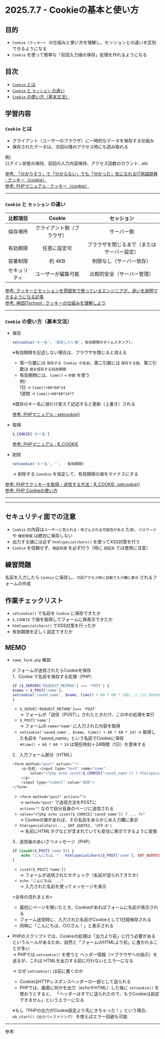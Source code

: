 # 2025.7.7 - Cookieの基本と使い方

## 目的

- `Cookie（クッキー）` の仕組みと使い方を理解し、セッションとの違いを区別できるようになる  
- `Cookie` を使って簡単な「前回入力値の保存」処理を作れるようになる

## 目次

- [`Cookie` とは](#1)
- [`Cookie` と `セッション` の違い](#2)
- [`Cookie` の使い方（基本文法）](#3)

## 学習内容

<a id="1"></a>

### `Cookie` とは

- クライアント（ユーザーのブラウザ）に一時的なデータを保存する仕組み
- 保存されたデータは、次回以降のアクセス時にも読み取れる  

例）  
ログイン状態の保持、前回の入力内容保持、アクセス回数のカウント…etc

[参考: 「分かりそう」で「分からない」でも「分かった」気になれるIT用語辞典 : クッキー（cookie）](https://wa3.i-3-i.info/word1725.html)  
[参考: PHPマニュアル : クッキー（cookie）](https://www.php.net/manual/ja/features.cookies.php)  

---
<a id="2"></a>

### `Cookie` と `セッション` の違い

|比較項目|Cookie|セッション|  
|:--:|:--:|:--:|  
|保存場所|クライアント側（ブラウザ）|サーバー側|  
|有効期限|任意に設定可|ブラウザを閉じるまで（またはサーバー設定）|  
|容量制限|約 4KB|制限なし（サーバー依存）|  
|セキュリティ|ユーザーが編集可能|比較的安全（サーバー管理）|  

[参考: クッキーとセッションを雰囲気で使っているエンジニアが、違いを説明できるようになる記事](https://zenn.dev/collabostyle/articles/8949e8db686263)  
[参考: 神田ITschool : クッキーの仕組みを理解しよう](https://kanda-it-school-kensyu.com/php-basic-contents/pb_ch11/pb_1102/)  

---
<a id="3"></a>

### `Cookie` の使い方（基本文法）

- 保存  
    ```php
    setcookie('キー名', '保存したい値', 有効期限のタイムスタンプ);
    ```
    ※有効期限を記述しない場合は、ブラウザを閉じると消える  

    - 第一引数には `保存する Cookie の名前`、第二引数には `保存する値`、第三引数は `値を保存する有効期間`
    - 有効期限には、`time()` + `秒数` を使う  
    例）  
    1日 → `time()+60*60*24`  
    1週間 → `time()+60*60*24*7`

    ※既存のキー名に値だけ変えて記述すると更新（上書き）される  

    [参考: PHPマニュアル : setcookie()](https://www.php.net/manual/ja/function.setcookie.php)  
    
- 取得  
    ```php
    $_COOKIE['キー名']
    ```
    [参考: PHPマニュアル : $_COOKIE](https://www.php.net/manual/ja/reserved.variables.cookies.php)  

- 削除  
    ```php
    setcookie('キー名', '', - 有効期限)
    ```
    → 削除する `Coookie` を指定して、有効期限の値をマイナスにする  

[参考: PHPでクッキーを取得・送信する方法：$_COOKIE, setcookie()](https://uxmilk.jp/15008)  
[参考: PHP Cookieの使い方](https://zenn.dev/k1822m/articles/535cc6c12e6686)  

---
---
## セキュリティ面での注意

- `Cookie` の内容は`ユーザーに見られる・改ざんされる可能性がある` ため、`パスワード` や `機密情報` は絶対に保存しない
- 出力する値には必ず  `htmlspecialchars()` を使ってXSS対策を行う
- `Cookie` を信頼せず、`検証処理` を必ず行う（特に `認証系` では使用に注意）

## 練習問題 

名前を入力したら `Cookie` に保存し、`次回アクセス時に自動で入力欄に表示` されるフォームの作成

## 作業チェックリスト

- `setcookie()` で名前を `Cookie` に保存できたか
- `$_COOKIE` で値を取得してフォームに再表示できたか
- `htmlspecialchars()` でXSS対策を行ったか
- 有効期限を正しく設定できたか


## MEMO

- `name_form.php` 解説  

    // フォームが送信されたらCookieを保存  
    1．Cookie で名前を保存する処理（PHP）  
    ```php
    if ($_SERVER['REQUEST_METHOD'] === 'POST') {
    $name = $_POST['name'];
    setcookie('saved_name', $name, time() + 60 * 60 * 24); // 1日（86400秒）
    }
    ```
    - `$_SERVE['REQUEST_METHOD']=== 'POST'`  
        → フォームが「送信（POST）」されたときだけ、この中の処理を実行  
    - `$_POST['name']`  
        → フォームの `name="name"` に入力された内容を取得  
    - `setcookie('saved_name', $name, time() + 60 * 60 * 24)`
        → 取得した名前を「saved_name」という名前でCookieに保存  
        ※`time() + 60 * 60 * 24` は現在時刻＋24時間（1日）を意味する  

    2．入力フォーム部分（HTML）  
    ```php
    <form method="post" action="">
        <p>名前: <input type="text" name="name"
            value="<?php echo isset($_COOKIE['saved_name']) ? htmlspecialchars($_COOKIE['saved_name'], ENT_QUOTES, 'UTF-8') : ''; ?>">
        </p>
        <input type="submit" value="送信">
    </form>
    ```
    - `<form method="post" action="">`  
        → `method="post"` で送信方法をPOSTに  
        `action=""` なので自分自身のページに送信される  
    - `value="<?php echo isset($_COOKIE['saved_name']) ? ... ?>"`  
        → Cookieの値があれば、その名前をあらかじめ入力欄に表示  
    - `htmlspecialchars(..., ENT_QUOTES, 'UTF-8')`  
        → 名前にHTMLタグなどが含まれていても安全に表示できるように変換  

    3．送信後のあいさつメッセージ（PHP）  
    ```php
    if (isset($_POST['name'])) {
        echo "こんにちは、" . htmlspecialchars($_POST['name'], ENT_QUOTES, 'UTF-8') . "さん！";
    }
    ```
    - `isset($_POST['name'])`  
        → フォームが送信されたかチェック（名前が送られてきたか）  
    - `echo "こんにちは、..."`  
        → 入力された名前を使ってメッセージを表示  

    <全体の流れまとめ>
    - 最初にページを開いたとき、Cookieがあればフォームに名前が表示される
    - フォーム送信時に、入力された名前がCookieとして1日間保存される
    - 同時に「こんにちは、○○さん！」と表示される

- PHPのスクリプトでは、Cookieの処理は「出力より前」に行う必要があるというルールがあるため、自然と「フォームのHTMLより前」に書かれることが多い  
    → PHPでは `setcookie()` を使うと ヘッダー情報（＝ブラウザへの指示）を送るが、これは HTMLを出力する前に行わないとエラーになる  

    → なぜ `setcookie()` は前に書くのか  
    - CookieはHTTPレスポンスヘッダーの一部として送られる
    - PHPでは、画面に何かを出力（echoやHTML）した後に `setcookie()` を使おうとすると、 「ヘッダーはすでに送られたので、もうCookieは設定できません」というエラーになる  
    
    ※もし「PHPの出力がCookie設定より先にきちゃった！」という場合、`ob_start()（出力バッファリング）` を使えばエラー回避も可能

---

参考: []()
